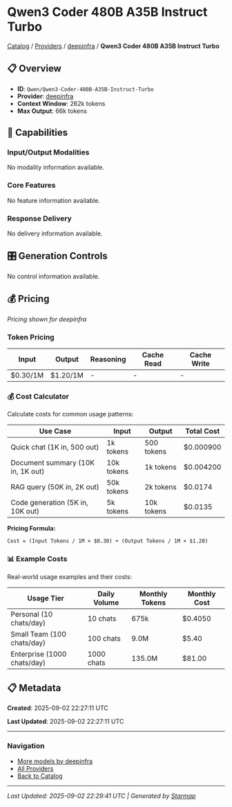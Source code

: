# Qwen3 Coder 480B A35B Instruct Turbo
  
[Catalog](../../../../..) / [Providers](../../../..) / [deepinfra](../../..) / **Qwen3 Coder 480B A35B Instruct Turbo**


## 📋 Overview
  
- **ID**: `Qwen/Qwen3-Coder-480B-A35B-Instruct-Turbo`
- **Provider**: [deepinfra](../)
- **Context Window**: 262k tokens
- **Max Output**: 66k tokens
  
## 🎯 Capabilities
  
### Input/Output Modalities
  
No modality information available.
  
### Core Features
  
No feature information available.
  
### Response Delivery
  
No delivery information available.
  
## 🎛️ Generation Controls
  
No control information available.
  
## 💰 Pricing
  
*Pricing shown for deepinfra*
  
  
### Token Pricing
  
| Input | Output | Reasoning | Cache Read | Cache Write |
|---------|---------|---------|---------|---------|
| $0.30/1M | $1.20/1M | - | - | - |

  
### 💰 Cost Calculator
  
Calculate costs for common usage patterns:
  
  
| Use Case | Input | Output | Total Cost |
|---------|---------|---------|---------|
| Quick chat (1K in, 500 out) | 1k tokens | 500 tokens | $0.000900 |
| Document summary (10K in, 1K out) | 10k tokens | 1k tokens | $0.004200 |
| RAG query (50K in, 2K out) | 50k tokens | 2k tokens | $0.0174 |
| Code generation (5K in, 10K out) | 5k tokens | 10k tokens | $0.0135 |

  
**Pricing Formula:**
  
```
Cost = (Input Tokens / 1M × $0.30) + (Output Tokens / 1M × $1.20)
```
  
### 📊 Example Costs
  
Real-world usage examples and their costs:
  
  
| Usage Tier | Daily Volume | Monthly Tokens | Monthly Cost |
|---------|---------|---------|---------|
| Personal (10 chats/day) | 10 chats | 675k | $0.4050 |
| Small Team (100 chats/day) | 100 chats | 9.0M | $5.40 |
| Enterprise (1000 chats/day) | 1000 chats | 135.0M | $81.00 |

  
## 📋 Metadata
  
**Created**: 2025-09-02 22:27:11 UTC
  
**Last Updated**: 2025-09-02 22:27:11 UTC
  
  
---
  
  
### Navigation

- [More models by deepinfra](../)
- [All Providers](../../../../../providers)
- [Back to Catalog](../../../../..)


---
_Last Updated: 2025-09-02 22:29:41 UTC | Generated by [Starmap](https://github.com/agentstation/starmap)_
